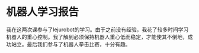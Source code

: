 # 机器人学习报告

我在这两次课参与了lejurobot的学习。由于之前没有经验，我花了较多时间学习机器人的重心控制。我了解到必须保持机器人重心低而稳定，才能使其不倒地，成功站立。最后我们参与了机器人拳击比赛，十分有趣。